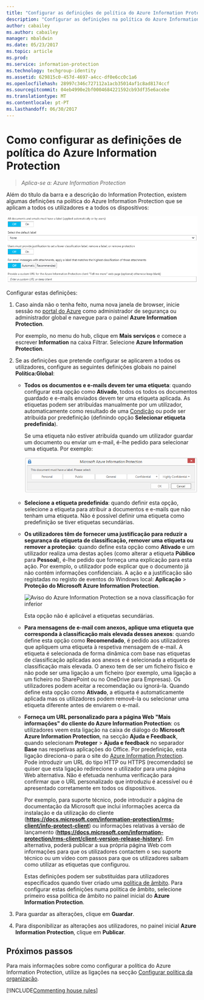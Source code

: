 ```yaml
---
title: "Configurar as definições de política do Azure Information Protection"
description: "Configurar as definições na política do Azure Information Protection aplicáveis a todos os utilizadores e a todos os dispositivos."
author: cabailey
ms.author: cabailey
manager: mbaldwin
ms.date: 05/23/2017
ms.topic: article
ms.prod: 
ms.service: information-protection
ms.technology: techgroup-identity
ms.assetid: 629815c0-457d-4697-a4cc-df0e6cc0c1a6
ms.openlocfilehash: 28997c346c727112a1acb35014af1c8ad8174ccf
ms.sourcegitcommit: 04eb4990e2bf0004684221592cb93df35e6acebe
ms.translationtype: MT
ms.contentlocale: pt-PT
ms.lasthandoff: 06/30/2017
---
```

# <a name="how-to-configure-the-policy-settings-for-azure-information-protection"></a>Como configurar as definições de política do Azure Information Protection

>*Aplica-se a: Azure Information Protection*

Além do título da barra e a descrição do Information Protection, existem algumas definições na política do Azure Information Protection que se aplicam a todos os utilizadores e a todos os dispositivos:

![Definições globais da política do Azure Information Protection](../media/info-protect-policy-default-settingsv2.png)


Configurar estas definições:

1. Caso ainda não o tenha feito, numa nova janela de browser, inicie sessão no [portal do Azure](https://portal.azure.com) como administrador de segurança ou administrador global e navegue para o painel **Azure Information Protection**. 
    
    Por exemplo, no menu do hub, clique em **Mais serviços** e comece a escrever **Information** na caixa Filtrar. Selecione **Azure Information Protection**.

2. Se as definições que pretende configurar se aplicarem a todos os utilizadores, configure as seguintes definições globais no painel **Política:Global**:
    
    - **Todos os documentos e e-mails devem ter uma etiqueta**: quando configurar esta opção como **Ativado**, todos os todos os documentos guardado e e-mails enviados devem ter uma etiqueta aplicada. As etiquetas podem ser atribuídas manualmente por um utilizador, automaticamente como resultado de uma [Condição](configure-policy-classification.md) ou pode ser atribuída por predefinição (definindo opção **Selecionar etiqueta predefinida**). 
        
        Se uma etiqueta não estiver atribuída quando um utilizador guardar um documento ou enviar um e-mail, é-lhe pedido para selecionar uma etiqueta. Por exemplo:
        
        ![Aviso do Azure Information Protection se a etiqueta for imposta](../media/info-protect-enforce-labelv2.png)
        
    - **Selecione a etiqueta predefinida**: quando definir esta opção, selecione a etiqueta para atribuir a documentos e e-mails que não tenham uma etiqueta. Não é possível definir uma etiqueta como predefinição se tiver etiquetas secundárias. 
        
    - **Os utilizadores têm de fornecer uma justificação para reduzir a segurança da etiqueta de classificação, remover uma etiqueta ou remover a proteção**: quando define esta opção como **Ativado** e um utilizador realiza uma destas ações (como alterar a etiqueta **Público** para **Pessoal**), é-lhe pedido que forneça uma explicação para esta ação. Por exemplo, o utilizador pode explicar que o documento já não contém informações confidenciais. A ação e a justificação são registadas no registo de eventos do Windows local: **Aplicação** > **Proteção do Microsoft Azure Information Protection**.  
        
        ![Aviso do Azure Information Protection se a nova classificação for inferior](../media/info-protect-lower-justification.png)
        
        Esta opção não é aplicável a etiquetas secundárias.
        
    - **Para mensagens de e-mail com anexos, aplique uma etiqueta que corresponda à classificação mais elevada desses anexos**: quando define esta opção como **Recomendado**, é pedido aos utilizadores que apliquem uma etiqueta à respetiva mensagem de e-mail. A etiqueta é selecionada de forma dinâmica com base nas etiquetas de classificação aplicadas aos anexos e é selecionada a etiqueta de classificação mais elevada. O anexo tem de ser um ficheiro físico e não pode ser uma ligação a um ficheiro (por exemplo, uma ligação a um ficheiro no SharePoint ou no OneDrive para Empresas). Os utilizadores podem aceitar a recomendação ou ignorá-la. Quando define esta opção como **Ativado**, a etiqueta é automaticamente aplicada mas os utilizadores podem removê-la ou selecionar uma etiqueta diferente antes de enviarem o e-mail.  

    - **Forneça um URL personalizado para a página Web "Mais informações" do cliente do Azure Information Protection**: os utilizadores veem esta ligação na caixa de diálogo do **Microsoft Azure Information Protection**, na secção **Ajuda e Feedback**, quando selecionam **Proteger** > **Ajuda e feedback** no separador **Base** nas respetivas aplicações do Office. Por predefinição, esta ligação direciona-o para o site do [Azure Information Protection](https://www.microsoft.com/cloud-platform/azure-information-protection). Pode introduzir um URL do tipo HTTP ou HTTPS (recomendado) se quiser que esta ligação redirecione o utilizador para uma página Web alternativa. Não é efetuada nenhuma verificação para confirmar que o URL personalizado que introduziu é acessível ou é apresentado corretamente em todos os dispositivos.
        
        Por exemplo, para suporte técnico, pode introduzir a página de documentação da Microsoft que inclui informações acerca da instalação e da utilização do cliente (**https://docs.microsoft.com/information-protection/rms-client/info-protect-client**) ou informações relativas à versão de lançamento (**https://docs.microsoft.com/information-protection/rms-client/client-version-release-history**). Em alternativa, poderá publicar a sua própria página Web com informações para que os utilizadores contactem o seu suporte técnico ou um vídeo com passos para que os utilizadores saibam como utilizar as etiquetas que configurou.
        
         Estas definições podem ser substituídas para utilizadores especificados quando tiver criado uma [política de âmbito](configure-policy-scope.md). Para configurar estas definições numa política de âmbito, selecione primeiro essa política de âmbito no painel inicial do **Azure Information Protection**.

3. Para guardar as alterações, clique em **Guardar**.

4. Para disponibilizar as alterações aos utilizadores, no painel inicial **Azure Information Protection**, clique em **Publicar**.

## <a name="next-steps"></a>Próximos passos

Para mais informações sobre como configurar a política do Azure Information Protection, utilize as ligações na secção [Configurar política da organização](configure-policy.md#configuring-your-organizations-policy).  

[!INCLUDE[Commenting house rules](../includes/houserules.md)]
